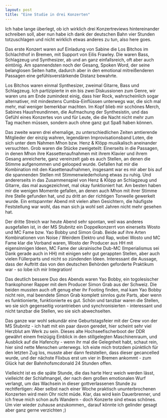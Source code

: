 ```yaml
---
layout: post
title: "Eine Studie in drei Konzerten"
---
```


Ich habe lange überlegt, ob ich wirklich drei Konzertreviews hintereinander schreiben soll, aber nun habe ich dank der deutschen Bahn vier Stunden totzuschlagen und nicht wirklich etwas anderes zu tun, also here goes.

Das erste Konzert waren auf Einladung von Sabine die Los Bitchos im Schlachthof in Bremen, mit Support von Eilis Frawley. Die waren Bass, Schlagzeug und Synthesizer, ab und an ganz einfallsreich, oft aber auch eintönig. Am spannendsten noch der Gesang, Spoken Word, der seine belanglosen Seiten hatte, dadurch aber in den emotional mitreißenderen Passagen eine gefühlsverstärkende Distanz bewahrte. 

Los Bitchos waren einmal Synthesizer, zweimal Gitarre, Bass und Schlagzeug. Ich partizipierte in ein bis zwei Diskussionen zum Genre, wir waren uns am Ende zumindest einig, dass hier Rock, wahrscheinlich sogar alternativer, mit mindestens Cumbia-Einflüssen unterwegs war, die sich mal mehr, mal weniger bemerkbar machten. Im Kopf blieb mir scchönes Merch, Sabines Hausfreundinnen, die Aufmachung der Synthesistin, und das Gefühl eines Konzertes von und für Leute, die die Nacht nicht mehr zum Tag machen müssen, sondern auch ohne ganz gut Spaß haben können.

Das zweite waren drei ehemalige, zu unterschiedlichen Zeiten amtierende Mitglieder der einzig wahren, legendären Improvisationsband Loten, die sich unter dem Nahmen Mhon bzw. Henz & Klöpp musikalisch aneinander versuchten. Grob waren die Stücke zweigeteilt: Einerseits in die Passagen, in denen Mhon ihre Kassettenaufnahmen mit ihrem Klavier und ihrem Gesang anreicherte, ganz vereinzelt gab es auch Stellen, an denen die Stimme aufgenommen und gelooped wurde. Gefallen hat mir die Kombination mit den Kasettenaufnahmen, insgesamt war es mir aber bis auf die spannenden Stellen mit Stimmenwiederholung etwas zu ruhig. Und andererseits in das Zusammenspiel von Henz & Klöpp an Schlagzeug und Gitarre, das mal ausgezeichnet, mal okay funktioniert hat. Am besten haben mir die wenigen Momente gefallen, an denen auch Mhon mit ihrer Stimme ihre Stelle gefunden hat, und zu dritt an der richtigen Tonwelle gewerkelt wurde. Ein entspannter Abend mit vielen alten Gesichtern, die häufigste Feststellung war wohl, das man sich ja wohl seit Jahren nicht mehr gesehen hat.

Der dritte Streich war heute Abend sehr spontan, weil was anderes ausgefallen ist, in der MS Stubnitz ein Doppelkonzerrt von einerseits Wosto und MC Fame bzw. Yao Bobby und Simon Grab. Beide auf ihre Arten Kombinationen von Noise / Weirdem Elektro und Rap, wobei Wosto und MC Fame klar die Vorband waren, Wosto der Producer aus HH mit eigensinnigen Ideen, MC Fame der ukrainische Dub-MC (Imperialismus sei Dank gerade auch in HH) mit einigen sehr gut gerappten Stellen, aber auch vielen Füllerparts und nicht so zündenden Ideen. Interessant die Aussage, dass der Auftritt das von den deutschen Behörden geforderte Praktikum war - so lobe ich mir Integration!

Das deutlich bessere Duo des Abends waren Yao Bobby, ein togolesischer frankophoner Rapper mit dem Producer Simon Grab aus der Schweiz. Die beiden mussten auch oft genug eher ihr Footing finden, mal kam Yao Bobby nicht rein, mal beendete Simon Grab komplett sinnlos gute Parts, aber wenn es funktionierte, funktionierte es gut. Schön und tanzbar waren die Stellen, wo sie sich gegenseitig vorantrieben und synchronisierten - interessant und nicht tanzbar die Stellen, wo sie sich abwechselten.

Das ganze war wohl sekundär eine Geburtstagsfeier mit der Crew von der MS Stubnitz - ich hatt mit ein paar davon geredet, hier scheint sehr viel Herzblut am Werk zu sein. Dieses alte Hochseefischerboot der DDR gewährt einem freizügig Einblick in den stillgelegten Maschinenraum, und Ausblick auf die Hafencity - wenn ihr mal die Gelegnheit habt, schaut rein, hier sind nette Menschen unterwegs. Ich eiste mich trotzdem pünktlich für den letzten Zug los, musste aber dann feststellen, dass dieser gecancelled wurde, und der nächste Flixbus erst um vier in Bremen ankommt - zum Glück hat der Bahnhofsmcdonald 24 Stunden offen.

Vielleicht ist es die späte Stunde, die das harte Herz weich werden lässt, vielleicht der Schlafmangel, der nach dem großen emotionalen Wurf verlangt, um das Wachsein in dieser gottverlassenen Stunde zu rechtfertigen: Aber selbst nach einer Woche praktisch ununterbrochenen Konzerten wird mein Ohr nicht müde. Klar, das wird kein Dauerbrenner, und ich freue mich schon aufs Wandern - doch Konzerte sind etwas schönes. Um vier wieder zuhause anzukommen,, darauf könnte ich gelinder gesagt aber ganz gerne verzichten ;)